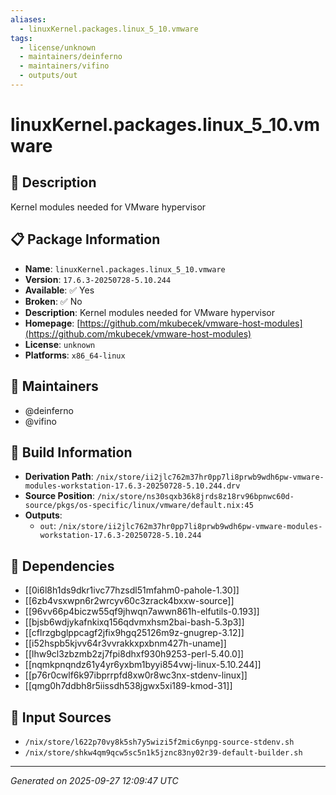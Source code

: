 ```yaml
---
aliases:
  - linuxKernel.packages.linux_5_10.vmware
tags:
  - license/unknown
  - maintainers/deinferno
  - maintainers/vifino
  - outputs/out
---
```


# linuxKernel.packages.linux_5_10.vmware

## 📝 Description

Kernel modules needed for VMware hypervisor

## 📋 Package Information

- **Name**: `linuxKernel.packages.linux_5_10.vmware`
- **Version**: `17.6.3-20250728-5.10.244`
- **Available**: ✅ Yes
- **Broken**: ✅ No
- **Description**: Kernel modules needed for VMware hypervisor
- **Homepage**: [https://github.com/mkubecek/vmware-host-modules](https://github.com/mkubecek/vmware-host-modules)
- **License**: `unknown`
- **Platforms**: `x86_64-linux`
## 👥 Maintainers

- @deinferno
- @vifino


## 🔧 Build Information

- **Derivation Path**: `/nix/store/ii2jlc762m37hr0pp7li8prwb9wdh6pw-vmware-modules-workstation-17.6.3-20250728-5.10.244.drv`
- **Source Position**: `/nix/store/ns30sqxb36k8jrds8z18rv96bpnwc60d-source/pkgs/os-specific/linux/vmware/default.nix:45`
- **Outputs**:
  - `out`:  `/nix/store/ii2jlc762m37hr0pp7li8prwb9wdh6pw-vmware-modules-workstation-17.6.3-20250728-5.10.244`

## 🔗 Dependencies

- [[0i6l8h1ds9dkr1ivc77hzsdl51mfahm0-pahole-1.30]]
- [[6zb4vsxwpn6r2wrcyv60c3zrack4bxxw-source]]
- [[96vv66p4biczw55qf9jhwqn7awwn861h-elfutils-0.193]]
- [[bjsb6wdjykafnkixq156qdvmxhsm2bai-bash-5.3p3]]
- [[cflrzgbglppcagf2jfix9hgq25126m9z-gnugrep-3.12]]
- [[i52hspb5kjvv64r3vvrakkxpxbnm427h-uname]]
- [[lhw9cl3zbzmb2zj7fpi8dhxf930h9253-perl-5.40.0]]
- [[nqmkpnqndz61y4yr6yxbm1byyi854vwj-linux-5.10.244]]
- [[p76r0cwlf6k97ibprrpfd8xw0r8wc3nx-stdenv-linux]]
- [[qmg0h7ddbh8r5iissdh538jgwx5xi189-kmod-31]]

## 📁 Input Sources

- `/nix/store/l622p70vy8k5sh7y5wizi5f2mic6ynpg-source-stdenv.sh`
- `/nix/store/shkw4qm9qcw5sc5n1k5jznc83ny02r39-default-builder.sh`

---
*Generated on 2025-09-27 12:09:47 UTC*
